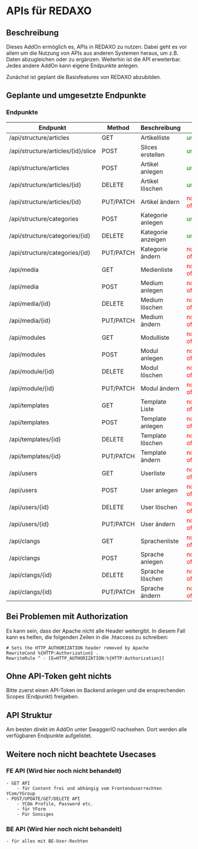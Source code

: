 # APIs für REDAXO

## Beschreibung

Dieses AddOn ermöglich es, APIs in REDAXO zu nutzen. Dabei geht es vor allem um die Nutzung von APIs aus anderen Systemen heraus, um z.B. Daten abzugleichen oder zu ergänzen. Weiterhin ist die API erweiterbar. Jedes andere AddOn kann eigene Endpunkte anlegen. 

Zunächst ist geplant die Basisfeatures von REDAXO abzubilden. 

## Geplante und umgesetzte Endpunkte

### Endpunkte

| Endpunkt                             | Method    | Beschreibung       | Status                                     |
|--------------------------------------|-----------|--------------------|--------------------------------------------|
| /api/structure/articles              | GET       | Artikelliste       | <span style="color:green">umgesetzt</span> |
| /api/structure/articles/{id}/slice   | POST      | Slices erstellen   | <span style="color:green">umgesetzt</span> |
| /api/structure/articles              | POST      | Artikel anlegen    | <span style="color:green">umgesetzt</span> |
| /api/structure/articles/{id}         | DELETE    | Artikel löschen    | <span style="color:green">umgesetzt</span> |
| /api/structure/articles/{id}         | PUT/PATCH | Artikel ändern     | <span style="color:red">noch offen</span>  |
| /api/structure/categories            | POST      | Kategorie anlegen  | <span style="color:green">umgesetzt</span> |
| /api/structure/categories/{id}       | DELETE    | Kategorie anzeigen | <span style="color:green">umgesetzt</span> |
| /api/structure/categories/{id}       | PUT/PATCH | Kategorie ändern   | <span style="color:red">noch offen</span>                                 |
| /api/media                           | GET       | Medienliste        | <span style="color:red">noch offen</span>                                 |
| /api/media                           | POST      | Medium anlegen     | <span style="color:red">noch offen</span>                                 |
| /api/media/{id}                      | DELETE    | Medium löschen     | <span style="color:red">noch offen</span>                                 |
| /api/media/{id}                      | PUT/PATCH | Medium ändern      | <span style="color:red">noch offen</span>                                 |
| /api/modules                         | GET       | Modulliste         | <span style="color:red">noch offen</span>                                 |
| /api/modules                         | POST      | Modul anlegen      | <span style="color:red">noch offen</span>                                 |
| /api/module/{id}                     | DELETE    | Modul löschen      | <span style="color:red">noch offen</span>                                 |
| /api/module/{id}                     | PUT/PATCH | Modul ändern       | <span style="color:red">noch offen</span>                                 |
| /api/templates                       | GET       | Template Liste     | <span style="color:red">noch offen</span>                                 |
| /api/templates                       | POST      | Template anlegen   | <span style="color:red">noch offen</span>                                 |
| /api/templates/{id}                  | DELETE    | Template löschen   | <span style="color:red">noch offen</span>                                 |
| /api/templates/{id}                  | PUT/PATCH | Template ändern    | <span style="color:red">noch offen</span>                                 |
| /api/users                           | GET       | Userliste          | <span style="color:red">noch offen</span>                                 |
| /api/users                           | POST      | User anlegen       | <span style="color:red">noch offen</span>                                 |
| /api/users/{id}                      | DELETE    | User löschen       | <span style="color:red">noch offen</span>                                 |
| /api/users/{id}                      | PUT/PATCH | User ändern        | <span style="color:red">noch offen</span>                                 |
| /api/clangs                          | GET       | Sprachenliste      | <span style="color:red">noch offen</span>                                 |
| /api/clangs                          | POST      | Sprache anlegen    | <span style="color:red">noch offen</span>                                 |
| /api/clangs/{id}                     | DELETE    | Sprache löschen    | <span style="color:red">noch offen</span>                                 |
| /api/clangs/{id}                     | PUT/PATCH | Sprache ändern     | <span style="color:red">noch offen</span>                                 |

## Bei Problemen mit Authorization

Es kann sein, dass der Apache nicht alle Header weitergibt. In diesem Fall kann es helfen, die folgenden Zeilen in die .htaccess zu schreiben:

```
# Sets the HTTP_AUTHORIZATION header removed by Apache
RewriteCond %{HTTP:Authorization} .
RewriteRule ^ - [E=HTTP_AUTHORIZATION:%{HTTP:Authorization}]
```

## Ohne API-Token geht nichts

Bitte zuerst einen API-Token im Backend anlegen und die ensprechenden Scopes (Endpunkt) freigeben.

## API Struktur

Am besten direkt im AddOn unter SwaggerIO nachsehen. Dort werden alle verfügbaren Endpunkte aufgelistet.

## Weitere noch nicht beachtete Usecases

### FE API (Wird hier noch nicht behandelt)
    - GET API 
        - für Content frei und abhängig vom Frontenduserrechten YCom/YGroup
    - POST/UPDATE/GET/DELETE API
        - YCOm Profile, Password etc.
        - für YForm
        - Für Sonsiges

### BE API (Wird hier noch nicht behandelt)
    - für alles mit BE-User-Rechten


